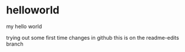 # helloworld
my hello world

trying out some first time changes in github
this is on the readme-edits branch
